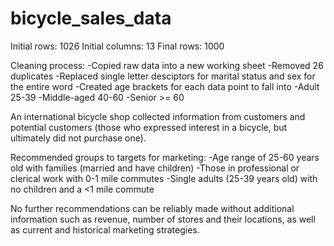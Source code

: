 # bicycle_sales_data
Initial rows: 1026
Initial columns: 13
Final rows: 1000

Cleaning process:
-Copied raw data into a new working sheet
-Removed 26 duplicates
-Replaced single letter desciptors for marital status and sex for the entire word
-Created age brackets for each data point to fall into
	-Adult 25-39
	-Middle-aged 40-60
	-Senior >= 60



An international bicycle shop collected information from customers and potential customers (those who expressed interest in a bicycle, but ultimately did not purchase one). 

Recommended groups to targets for marketing:
	-Age range of 25-60 years old with families (married and have children)
	-Those in professional or clerical work with 0-1 mile commutes
	-Single adults (25-39 years old) with no children and a <1 mile commute

No further recommendations can be reliably made without additional information such as revenue, number of stores and their locations, as well as current and historical marketing strategies.

